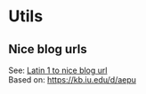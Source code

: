 # Utils

## Nice blog urls
See: [Latin 1 to nice blog url](https://github.com/posmocoop/bike-index/blob/main/utils/latin1_to_url.csv)                  
Based on: https://kb.iu.edu/d/aepu             
